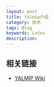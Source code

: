```yaml
---
layout: post
title: Yalmip介绍
category: 技术
tags: Blog
keywords: Latex
description: 
---
```
















## 相关链接
- [YALMIP Wiki](http://users.isy.liu.se/johanl/yalmip/pmwiki.php)